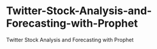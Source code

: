 # Twitter-Stock-Analysis-and-Forecasting-with-Prophet
Twitter Stock Analysis and Forecasting with Prophet
